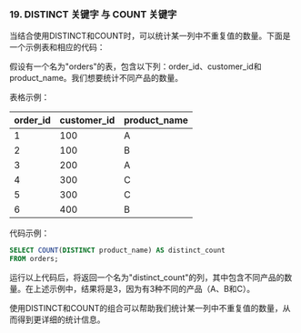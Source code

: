 

### 19. DISTINCT 关键字 与 COUNT 关键字
当结合使用DISTINCT和COUNT时，可以统计某一列中不重复值的数量。下面是一个示例表和相应的代码：

假设有一个名为"orders"的表，包含以下列：order_id、customer_id和product_name。我们想要统计不同产品的数量。

表格示例：

| order_id | customer_id | product_name |
|----------|-------------|--------------|
| 1        | 100         | A            |
| 2        | 100         | B            |
| 3        | 200         | A            |
| 4        | 300         | C            |
| 5        | 300         | C            |
| 6        | 400         | B            |

代码示例：

```sql
SELECT COUNT(DISTINCT product_name) AS distinct_count
FROM orders;
```

运行以上代码后，将返回一个名为"distinct_count"的列，其中包含不同产品的数量。在上述示例中，结果将是3，因为有3种不同的产品（A、B和C）。

使用DISTINCT和COUNT的组合可以帮助我们统计某一列中不重复值的数量，从而得到更详细的统计信息。